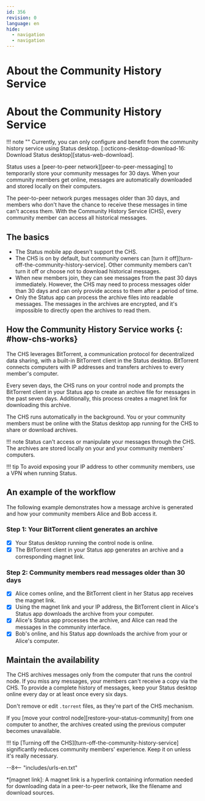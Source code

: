 ```yaml
---
id: 356
revision: 0
language: en
hide:
  - navigation 
  - navigation 
---
```


# About the Community History Service
# About the Community History Service



!!! note ""
     Currently, you can only configure and benefit from the community history service using Status desktop. [:octicons-desktop-download-16: Download Status desktop][status-web-download].

Status uses a [peer-to-peer network][peer-to-peer-messaging] to temporarily store your community messages for 30 days. When your community members get online, messages are automatically downloaded and stored locally on their computers.

The peer-to-peer network purges messages older than 30 days, and members who don't have the chance to receive these messages in time can't access them. With the Community History Service (CHS), every community member can access all historical messages.

## The basics

- The Status mobile app doesn't support the CHS.
- The CHS is on by default, but community owners can [turn it off][turn-off-the-community-history-service]. Other community members can't turn it off or choose not to download historical messages.
- When new members join, they can see messages from the past 30 days immediately. However, the CHS may need to process messages older than 30 days and can only provide access to them after a period of time.
- Only the Status app can process the archive files into readable messages. The messages in the archives are encrypted, and it's impossible to directly open the archives to read them.

## How the Community History Service works {: #how-chs-works}

The CHS leverages BitTorrent, a communication protocol for decentralized data sharing, with a built-in BitTorrent client in the Status desktop. BitTorrent connects computers with IP addresses and transfers archives to every member's computer.

Every seven days, the CHS runs on your control node and prompts the BitTorrent client in your Status app to create an archive file for messages in the past seven days. Additionally, this process creates a magnet link for downloading this archive.

The CHS runs automatically in the background. You or your community members must be online with the Status desktop app running for the CHS to share or download archives.

!!! note
    Status can't access or manipulate your messages through the CHS. The archives are stored locally on your and your community members' computers.

!!! tip
    To avoid exposing your IP address to other community members, use a VPN when running Status.

## An example of the workflow

The following example demonstrates how a message archive is generated and how your community members Alice and Bob access it.

### Step 1: Your BitTorrent client generates an archive

- [x] Your Status desktop running the control node is online.
- [x] The BitTorrent client in your Status app generates an archive and a corresponding magnet link.

### Step 2: Community members read messages older than 30 days

- [x] Alice comes online, and the BitTorrent client in her Status app receives the magnet link.
- [x] Using the magnet link and your IP address, the BitTorrent client in Alice's Status app downloads the archive from your computer.
- [x] Alice's Status app processes the archive, and Alice can read the messages in the community interface.
- [x] Bob's online, and his Status app downloads the archive from your or Alice's computer.

## Maintain the availability

The CHS archives messages only from the computer that runs the control node. If you miss any messages, your members can't receive a copy via the CHS. To provide a complete history of messages, keep your Status desktop online every day or at least once every six days.

Don't remove or edit `.torrent` files, as they're part of the CHS mechanism.

If you [move your control node][restore-your-status-community] from one computer to another, the archives created using the previous computer becomes unavailable.

!!! tip
    [Turning off the CHS][turn-off-the-community-history-service] significantly reduces community members' experience. Keep it on unless it's really necessary.

--8<-- "includes/urls-en.txt"

*[magnet link]: A magnet link is a hyperlink containing information needed for downloading data in a peer-to-peer network, like the filename and download sources.
